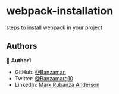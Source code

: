 # webpack-installation
steps to install webpack in your project

## Authors

👤 **Author1**

- GitHub: [@Banzaman](https://github.com/banzaman)
- Twitter: [@Banzamarq10](https://twitter.com/banzamarq10)
- LinkedIn: [Mark Rubanza Anderson](https://linkedin.com/in/linkedinhandle)

